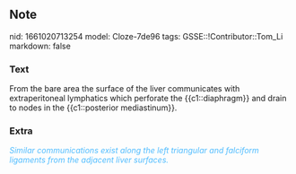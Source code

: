 ## Note
nid: 1661020713254
model: Cloze-7de96
tags: GSSE::!Contributor::Tom_Li
markdown: false

### Text
<div>
  From the bare area the surface of the liver communicates with
  extraperitoneal lymphatics which perforate the {{c1::diaphragm}}
  and drain to nodes in the {{c1::posterior mediastinum}}.
</div>

### Extra
<div>
  <i><font color="#4FBCFF">Similar communications exist along the
  left triangular and falciform ligaments from the adjacent liver
  surfaces.</font></i>
</div>
